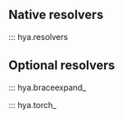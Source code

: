 ## Native resolvers

::: hya.resolvers

## Optional resolvers

::: hya.braceexpand_

::: hya.torch_

